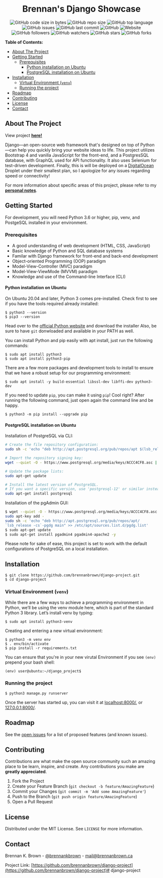 <h1 align="center">Brennan's Django Showcase</h1>

<!-- NEW BADGES-->
<p align="center">
<img alt="GitHub code size in bytes"
src="https://img.shields.io/github/languages/code-size/brennanbrown/django-project"> <img alt="GitHub repo size"
src="https://img.shields.io/github/repo-size/brennanbrown/django-project"> <img alt="GitHub top language"
src="https://img.shields.io/github/languages/top/brennanbrown/django-project"> <img alt="GitHub issues" src="https://img.shields.io/github/issues/brennanbrown/django-project"> <img alt="GitHub last commit"
src="https://img.shields.io/github/last-commit/brennanbrown/django-project"> <img alt="GitHub" src="https://img.shields.io/github/license/brennanbrown/django-project"> <img alt="Website"
src="https://img.shields.io/website?down_color=red&down_message=Offline%21&label=Status&up_color=darkgreen&up_message=Online%21&url=https%3A%2F%2Fdjango.life">
<br />
<img alt="GitHub followers"
src="https://img.shields.io/github/followers/brennanbrown?label=Follow%20Me%21&style=social"> <img alt="GitHub watchers"
src="https://img.shields.io/github/watchers/brennanbrown/django-project?label=Watch%21&style=social"> <img alt="GitHub stars"
src="https://img.shields.io/github/stars/brennanbrown/django-project?label=Star%21&style=social"> <img alt="GitHub forks"
src="https://img.shields.io/github/forks/brennanbrown/django-project?label=Fork%21&style=social">
</p>

**Table of Contents:**

- [About The Project](#about-the-project)
- [Getting Started](#getting-started)
  - [Prerequisites](#prerequisites)
    - [Python installation on Ubuntu](#python-installation-on-ubuntu)
    - [PostgreSQL installation on Ubuntu](#postgresql-installation-on-ubuntu)
- [Installation](#installation)
  - [Virtual Environment (`venv`)](#virtual-environment-venv)
  - [Running the project](#running-the-project)
- [Roadmap](#roadmap)
- [Contributing](#contributing)
- [License](#license)
- [Contact](#contact)

<!-- ABOUT THE PROJECT -->
## About The Project

View project **[here!](http://django.life/)**

Django—an open-source web framework that's designed on top of Python—can help you quickly bring your website ideas to life. This project utilizes Bootstrap 4 and vanilla JavaScript for the front-end, and a PostgresSQL database, with GraphQL used for API functionality. It also uses Selenium for test-driven development. Finally, this is will be deployed on a [DigitalOcean](https://digitalocean.com/) Droplet under their smallest plan, so I apologize for any issues regarding speed or connectivity!

For more information about specific areas of this project, please refer to my **[personal notes](https://github.com/brennanbrown/django-project/blob/master/NOTES.md)**.

<!-- GETTING STARTED -->
## Getting Started

For development, you will need Python 3.6 or higher, pip, venv, and PostgeSQL installed in your environment.

### Prerequisites

* A good understanding of web development (HTML, CSS, JavaScript)
* Basic knowledge of Python and SQL database systems
* Familar with Django framework for front-end and back-end development
* Object-oriented Programming (OOP) paradigm
* Model-View-Controller (MVC) paradigm
* Model-View-ViewMode (MVVM) paradigm
* Knowledge and use of the Command-line Interface (CLI)

#### Python installation on Ubuntu

On Ubuntu 20.04 and later, Python 3 comes pre-installed. Check first to see if you have the tools required already installed:

    $ python3 --version
    $ pip3 --version

Head over to the [official Python website](https://www.python.org/downloads/) and download the installer
Also, be sure to have `git` donwloaded and available in your PATH as well.

You can install Python and pip easily with apt install, just run the following commands:

    $ sudo apt install python3
    $ sudo apt install python3-pip

There are a few more packages and development tools to install to ensure that we have a robust setup for our programming environment:

    $ sudo apt install -y build-essential libssl-dev libffi-dev python3-dev

If you need to update `pip`, you can make it using `pip`! Cool right? After running the following command, just open again the command line and be happy.

    $ python3 -m pip install --upgrade pip

#### PostgreSQL installation on Ubuntu

Installation of PostgreSQL via CLI:

```bash
# Create the file repository configuration:
sudo sh -c 'echo "deb http://apt.postgresql.org/pub/repos/apt $(lsb_release -cs)-pgdg main" > /etc/apt/sources.list.d/pgdg.list'

# Import the repository signing key:
wget --quiet -O - https://www.postgresql.org/media/keys/ACCC4CF8.asc | sudo apt-key add -

# Update the package lists:
sudo apt-get update

# Install the latest version of PostgreSQL.
# If you want a specific version, use 'postgresql-12' or similar instead of 'postgresql':
sudo apt-get install postgresql
```

Installation of the pgAdmin GUI:

```bash
$ wget --quiet -O - https://www.postgresql.org/media/keys/ACCC4CF8.asc |
sudo apt-key add -
sudo sh -c 'echo "deb http://apt.postgresql.org/pub/repos/apt/
`lsb_release -cs`-pgdg main" >> /etc/apt/sources.list.d/pgdg.list'
$ sudo apt-get update
$ sudo apt-get install pgadmin4 pgadmin4-apache2 -y
```

Please note for sake of ease, this project is set to work with the default configurations of PostgreSQL on a local installation.


## Installation

    $ git clone https://github.com/brennanbrown/django-project.git
    $ cd django-project

### Virtual Environment (`venv`)

While there are a few ways to achieve a programming environment in Python, we’ll be using the venv module here, which is part of the standard Python 3 library. Let’s install venv by typing:

    $ sudo apt install python3-venv

Creating and entering a new virtual environment:

    $ python3 -m venv env
    $ . env/bin/activate
    $ pip install -r requirements.txt

You can ensure that you're in your new virutal Environment if you see `(env)` prepend your bash shell:

    (env) user@ubuntu:~/django_project$ 

### Running the project

    $ python3 manage.py runserver

Once the server has started up, you can visit it at [localhost:8000/](localhost:8000/), or [127.0.0.1:8000/](127.0.0.1:8000/).

<!-- ROADMAP -->
## Roadmap

See the [open issues](https://github.com/brennanbrown/django-project/issues) for a list of proposed features (and known issues).

<!-- CONTRIBUTING -->
## Contributing

Contributions are what make the open source community such an amazing place to be learn, inspire, and create. Any contributions you make are **greatly appreciated**.

1. Fork the Project
2. Create your Feature Branch (`git checkout -b feature/AmazingFeature`)
3. Commit your Changes (`git commit -m 'Add some AmazingFeature'`)
4. Push to the Branch (`git push origin feature/AmazingFeature`)
5. Open a Pull Request

<!-- LICENSE -->
## License

Distributed under the MIT License. See `LICENSE` for more information.

<!-- CONTACT -->
## Contact

Brennan K. Brown - [@brennankbrown](https://twitter.com/brennanbrown) - [mail@brennanbrown.ca](mailto:mail@brennanbrown.ca)

Project Link: [https://github.com/brennanbrown/django-project](https://github.com/brennanbrown/django-project)# django-project
